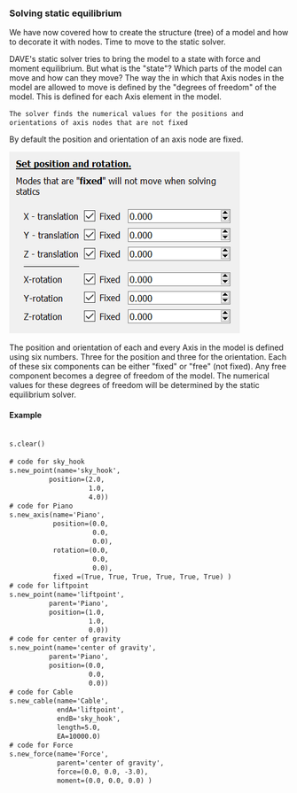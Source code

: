 ### Solving static equilibrium

We have now covered how to create the structure (tree) of a model and how to decorate it with nodes. Time to move to the static solver.

DAVE's static solver tries to bring the model to a state with force and moment equilibrium. But what is the "state"? Which parts of the model can move and how can they move?
The way the in which that Axis nodes in the model are allowed to move is defined by the "degrees of freedom" of the model. This is defined for each Axis element in the model.

```{admonition} Degrees of Freedom
The solver finds the numerical values for the positions and orientations of axis nodes that are not fixed
```

By default the position and orientation of an axis node are fixed. 

![solving1](images/solving_1.png)

The position and orientation of each and every Axis in the model is defined using six numbers. Three for the position and three for the orientation. Each of these six components can be either "fixed" or "free" (not fixed). Any free component becomes a degree of freedom of the model. The numerical values for these degrees of freedom will be determined by the static equilibrium solver.

#### Example


```

s.clear()

# code for sky_hook
s.new_point(name='sky_hook',
          position=(2.0,
                    1.0,
                    4.0))
# code for Piano
s.new_axis(name='Piano',
           position=(0.0,
                     0.0,
                     0.0),
           rotation=(0.0,
                     0.0,
                     0.0),
           fixed =(True, True, True, True, True, True) )
# code for liftpoint
s.new_point(name='liftpoint',
          parent='Piano',
          position=(1.0,
                    1.0,
                    0.0))
# code for center of gravity
s.new_point(name='center of gravity',
          parent='Piano',
          position=(0.0,
                    0.0,
                    0.0))
# code for Cable
s.new_cable(name='Cable',
            endA='liftpoint',
            endB='sky_hook',
            length=5.0,
            EA=10000.0)
# code for Force
s.new_force(name='Force',
            parent='center of gravity',
            force=(0.0, 0.0, -3.0),
            moment=(0.0, 0.0, 0.0) )
```